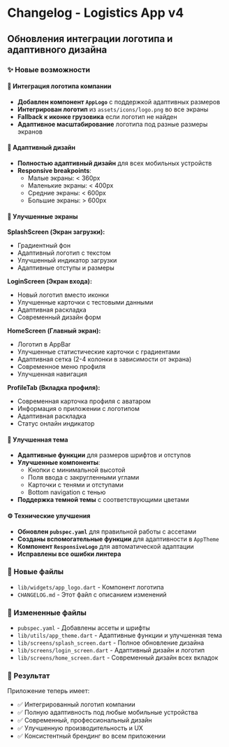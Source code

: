 # Changelog - Logistics App v4

## Обновления интеграции логотипа и адаптивного дизайна

### ✨ Новые возможности

#### 🎨 Интеграция логотипа компании
- **Добавлен компонент `AppLogo`** с поддержкой адаптивных размеров
- **Интегрирован логотип** из `assets/icons/logo.png` во все экраны
- **Fallback к иконке грузовика** если логотип не найден
- **Адаптивное масштабирование** логотипа под разные размеры экранов

#### 📱 Адаптивный дизайн
- **Полностью адаптивный дизайн** для всех мобильных устройств
- **Responsive breakpoints**:
  - Малые экраны: < 360px
  - Маленькие экраны: < 400px  
  - Средние экраны: < 600px
  - Большие экраны: > 600px

#### 🎪 Улучшенные экраны

**SplashScreen (Экран загрузки):**
- Градиентный фон
- Адаптивный логотип с текстом
- Улучшенный индикатор загрузки
- Адаптивные отступы и размеры

**LoginScreen (Экран входа):**
- Новый логотип вместо иконки
- Улучшенные карточки с тестовыми данными
- Адаптивная раскладка
- Современный дизайн форм

**HomeScreen (Главный экран):**
- Логотип в AppBar
- Улучшенные статистические карточки с градиентами
- Адаптивная сетка (2-4 колонки в зависимости от экрана)
- Современное меню профиля
- Улучшенная навигация

**ProfileTab (Вкладка профиля):**
- Современная карточка профиля с аватаром
- Информация о приложении с логотипом
- Адаптивная раскладка
- Статус онлайн индикатор

#### 🎨 Улучшенная тема
- **Адаптивные функции** для размеров шрифтов и отступов
- **Улучшенные компоненты**:
  - Кнопки с минимальной высотой
  - Поля ввода с закругленными углами
  - Карточки с тенями и отступами
  - Bottom navigation с тенью
- **Поддержка темной темы** с соответствующими цветами

#### ⚙️ Технические улучшения
- **Обновлен `pubspec.yaml`** для правильной работы с ассетами
- **Созданы вспомогательные функции** для адаптивности в `AppTheme`
- **Компонент `ResponsiveLogo`** для автоматической адаптации
- **Исправлены все ошибки линтера**

### 📁 Новые файлы
- `lib/widgets/app_logo.dart` - Компонент логотипа
- `CHANGELOG.md` - Этот файл с описанием изменений

### 🔧 Измененные файлы
- `pubspec.yaml` - Добавлены ассеты и шрифты
- `lib/utils/app_theme.dart` - Адаптивные функции и улучшенная тема
- `lib/screens/splash_screen.dart` - Полное обновление дизайна
- `lib/screens/login_screen.dart` - Адаптивный дизайн и логотип
- `lib/screens/home_screen.dart` - Современный дизайн всех вкладок

### 🎯 Результат
Приложение теперь имеет:
- ✅ Интегрированный логотип компании
- ✅ Полную адаптивность под любые мобильные устройства
- ✅ Современный, профессиональный дизайн
- ✅ Улучшенную производительность и UX
- ✅ Консистентный брендинг во всем приложении
